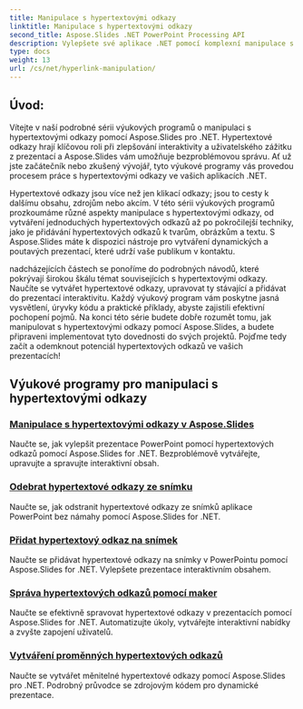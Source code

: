 ```yaml
---
title: Manipulace s hypertextovými odkazy
linktitle: Manipulace s hypertextovými odkazy
second_title: Aspose.Slides .NET PowerPoint Processing API
description: Vylepšete své aplikace .NET pomocí komplexní manipulace s hypertextovými odkazy pomocí Aspose.Slides. Naučte se, jak spravovat hypertextové odkazy, vytvářet interaktivní prezentace a zvýšit zapojení uživatelů bez námahy.
type: docs
weight: 13
url: /cs/net/hyperlink-manipulation/
---
```


## Úvod:

Vítejte v naší podrobné sérii výukových programů o manipulaci s hypertextovými odkazy pomocí Aspose.Slides pro .NET. Hypertextové odkazy hrají klíčovou roli při zlepšování interaktivity a uživatelského zážitku z prezentací a Aspose.Slides vám umožňuje bezproblémovou správu. Ať už jste začátečník nebo zkušený vývojář, tyto výukové programy vás provedou procesem práce s hypertextovými odkazy ve vašich aplikacích .NET.

Hypertextové odkazy jsou více než jen klikací odkazy; jsou to cesty k dalšímu obsahu, zdrojům nebo akcím. V této sérii výukových programů prozkoumáme různé aspekty manipulace s hypertextovými odkazy, od vytváření jednoduchých hypertextových odkazů až po pokročilejší techniky, jako je přidávání hypertextových odkazů k tvarům, obrázkům a textu. S Aspose.Slides máte k dispozici nástroje pro vytváření dynamických a poutavých prezentací, které udrží vaše publikum v kontaktu.

nadcházejících částech se ponoříme do podrobných návodů, které pokrývají širokou škálu témat souvisejících s hypertextovými odkazy. Naučíte se vytvářet hypertextové odkazy, upravovat ty stávající a přidávat do prezentací interaktivitu. Každý výukový program vám poskytne jasná vysvětlení, úryvky kódu a praktické příklady, abyste zajistili efektivní pochopení pojmů. Na konci této série budete dobře rozumět tomu, jak manipulovat s hypertextovými odkazy pomocí Aspose.Slides, a budete připraveni implementovat tyto dovednosti do svých projektů. Pojďme tedy začít a odemknout potenciál hypertextových odkazů ve vašich prezentacích!

## Výukové programy pro manipulaci s hypertextovými odkazy
### [Manipulace s hypertextovými odkazy v Aspose.Slides](./hyperlink-manipulation/)
Naučte se, jak vylepšit prezentace PowerPoint pomocí hypertextových odkazů pomocí Aspose.Slides for .NET. Bezproblémově vytvářejte, upravujte a spravujte interaktivní obsah.
### [Odebrat hypertextové odkazy ze snímku](./remove-hyperlinks/)
Naučte se, jak odstranit hypertextové odkazy ze snímků aplikace PowerPoint bez námahy pomocí Aspose.Slides for .NET.
### [Přidat hypertextový odkaz na snímek](./add-hyperlink/)
Naučte se přidávat hypertextové odkazy na snímky v PowerPointu pomocí Aspose.Slides for .NET. Vylepšete prezentace interaktivním obsahem.
### [Správa hypertextových odkazů pomocí maker](./macro-hyperlink/)
Naučte se efektivně spravovat hypertextové odkazy v prezentacích pomocí Aspose.Slides for .NET. Automatizujte úkoly, vytvářejte interaktivní nabídky a zvyšte zapojení uživatelů.
### [Vytváření proměnných hypertextových odkazů](./mutable-hyperlink/)
Naučte se vytvářet měnitelné hypertextové odkazy pomocí Aspose.Slides pro .NET. Podrobný průvodce se zdrojovým kódem pro dynamické prezentace.